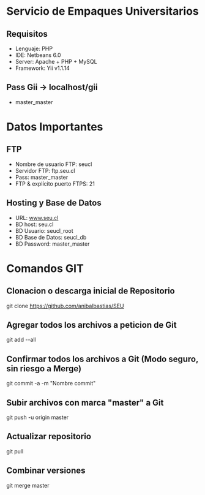 Servicio de Empaques Universitarios
===

## Requisitos

* Lenguaje: PHP
* IDE: Netbeans 6.0
* Server: Apache + PHP + MySQL
* Framework: Yii v1.1.14

## Pass Gii -> localhost/gii
* master_master

# Datos Importantes

## FTP

* Nombre de usuario FTP: seucl
* Servidor FTP: ftp.seu.cl
* Pass: master_master
* FTP & explícito puerto FTPS: 21

## Hosting y Base de Datos

* URL: www.seu.cl
* BD host: seu.cl
* BD Usuario: seucl_root
* BD Base de Datos: seucl_db
* BD Password: master_master
 
# Comandos GIT

## Clonacion o descarga inicial de Repositorio
git clone https://github.com/anibalbastias/SEU

## Agregar todos los archivos a peticion de Git
git add --all

## Confirmar todos los archivos a Git (Modo seguro, sin riesgo a Merge)
git commit -a -m "Nombre commit"

## Subir archivos con marca "master" a Git
git push -u origin master

## Actualizar repositorio
git pull

## Combinar versiones
git merge master
